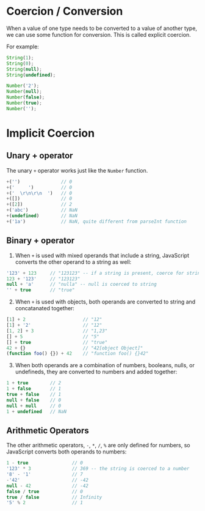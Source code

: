 # Coercion / Conversion

When a value of one type needs to be converted to a value of another type, we can use some function for conversion. This is called explicit coercion.

For example:

```javascript
String(1);
String(0);
String(null);
String(undefined);

Number('2');
Number(null);
Number(false);
Number(true);
Number('');
```

# Implicit Coercion

## Unary + operator

The unary `+` operator works just like the `Number` function.

```js
+('')               // 0
+('     ')          // 0
+('  \r\n\r\n  ')   // 0
+([])               // 0
+([2])              // 2
+('abc')            // NaN
+(undefined)        // NaN
+('1a')             // NaN, quite different from parseInt function
```

## Binary + operator

1. When `+` is used with mixed operands that include a string, JavaScript converts the other operand to a string as well:

```js
'123' + 123     // "123123" -- if a string is present, coerce for string concatenation
123 + '123'     // "123123"
null + 'a'      // "nulla" -- null is coerced to string
'' + true       // "true"
```

2. When `+` is used with objects, both operands are converted to string and concatanated together:

```js
[1] + 2                     // "12"
[1] + '2'                   // "12"
[1, 2] + 3                  // "1,23"
[] + 5                      // "5"
[] + true                   // "true"
42 + {}                     // "42[object Object]"
(function foo() {}) + 42    // "function foo() {}42"
```

3. When both operands are a combination of numbers, booleans, nulls, or undefineds, they are converted to numbers and added together:

```js
1 + true        // 2
1 + false       // 1
true + false    // 1
null + false    // 0
null + null     // 0
1 + undefined   // NaN
```

## Arithmetic Operators

The other arithmetic operators, `-`, `*`, `/`, `%` are only defined for numbers, so JavaScript converts both operands to numbers:

```js
1 - true                // 0
'123' * 3               // 369 -- the string is coerced to a number
'8' - '1'               // 7
-'42'                   // -42
null - 42               // -42
false / true            // 0
true / false            // Infinity
'5' % 2                 // 1
```

